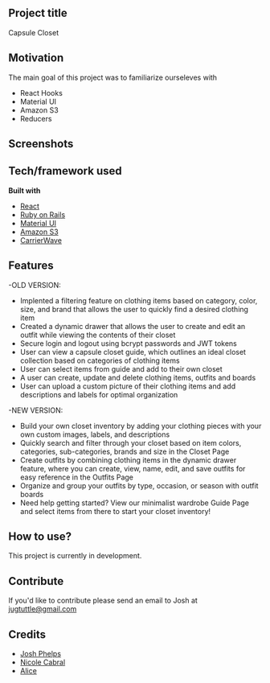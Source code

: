 ## Project title
Capsule Closet 

## Motivation
The main goal of this project was to familiarize ourseleves with 
- React Hooks 
- Material UI 
- Amazon S3
- Reducers 


## Screenshots


## Tech/framework used

<b>Built with</b>
- [React](https://reactjs.org/)
- [Ruby on Rails](https://rubyonrails.org/)
- [Material UI](https://material-ui.com/)
- [Amazon S3](https://aws.amazon.com/s3/) 
- [CarrierWave](https://github.com/carrierwaveuploader/carrierwave)

## Features
-OLD VERSION:
- Implented a filtering feature on clothing items based on category, color, size, and brand that allows the user to quickly find a desired clothing item
- Created a dynamic drawer that allows the user to create and edit an outfit while viewing the contents of their closet
- Secure login and logout using bcrypt passwords and JWT tokens
- User can view a capsule closet guide, which outlines an ideal closet collection based on categories of clothing items 
- User can select items from guide and add to their own closet
- A user can create, update and delete clothing items, outfits and boards
- User can upload a custom picture of their clothing items and add descriptions and labels for optimal organization  

-NEW VERSION:
- Build your own closet inventory by adding your clothing pieces with your own custom images, labels, and descriptions
- Quickly search and filter through your closet based on item colors, categories, sub-categories, brands and size in the Closet Page
- Create outfits by combining clothing items in the dynamic drawer feature, where you can create,  view, name, edit, and save outfits for easy reference in the Outfits Page
- Organize and group your outfits by type, occasion, or season with outfit boards
- Need help getting started? View our minimalist wardrobe Guide Page and select items from there to start your closet inventory!

## How to use?
This project is currently in development.

## Contribute
If you'd like to contribute please send an email to Josh at jugtuttle@gmail.com

## Credits
- [Josh Phelps](https://joshua-phelps.netlify.app/)
- [Nicole Cabral](https://github.com/NicoleLC16)
- [Alice](https://github.com/alicewon)

